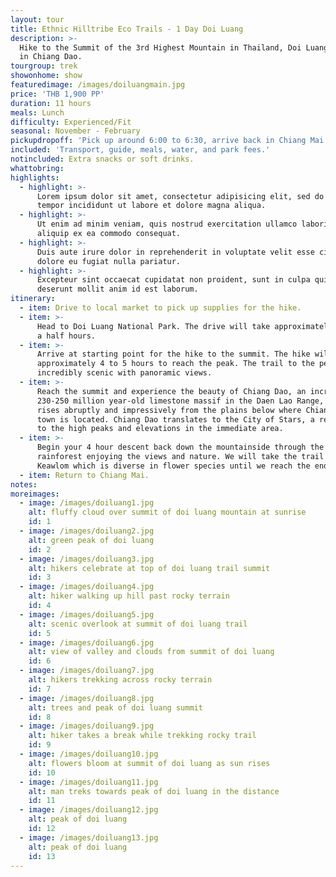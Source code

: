 ```yaml
---
layout: tour
title: Ethnic Hilltribe Eco Trails - 1 Day Doi Luang
description: >-
  Hike to the Summit of the 3rd Highest Mountain in Thailand, Doi Luang Mountain
  in Chiang Dao.
tourgroup: trek
showonhome: show
featuredimage: /images/doiluangmain.jpg
price: 'THB 1,900 PP'
duration: 11 hours
meals: Lunch
difficulty: Experienced/Fit
seasonal: November - February
pickupdropoff: 'Pick up around 6:00 to 6:30, arrive back in Chiang Mai around 20:00.'
included: 'Transport, guide, meals, water, and park fees.'
notincluded: Extra snacks or soft drinks.
whattobring:
highlights:
  - highlight: >-
      Lorem ipsum dolor sit amet, consectetur adipisicing elit, sed do eiusmod
      tempor incididunt ut labore et dolore magna aliqua.
  - highlight: >-
      Ut enim ad minim veniam, quis nostrud exercitation ullamco laboris nisi ut
      aliquip ex ea commodo consequat.
  - highlight: >-
      Duis aute irure dolor in reprehenderit in voluptate velit esse cillum
      dolore eu fugiat nulla pariatur.
  - highlight: >-
      Excepteur sint occaecat cupidatat non proident, sunt in culpa qui officia
      deserunt mollit anim id est laborum.
itinerary:
  - item: Drive to local market to pick up supplies for the hike.
  - item: >-
      Head to Doi Luang National Park. The drive will take approximately one and
      a half hours.
  - item: >-
      Arrive at starting point for the hike to the summit. The hike will take
      approximately 4 to 5 hours to reach the peak. The trail to the peak is
      incredibly scenic with panoramic views.
  - item: >-
      Reach the summit and experience the beauty of Chiang Dao, an incredible
      230-250 million year-old limestone massif in the Daen Lao Range, which
      rises abruptly and impressively from the plains below where Chiang Dao
      town is located. Chiang Dao translates to the City of Stars, a reference
      to the high peaks and elevations in the immediate area.
  - item: >-
      Begin your 4 hour descent back down the mountainside through the
      rainforest enjoying the views and nature. We will take the trail through
      Keawlom which is diverse in flower species until we reach the end point.
  - item: Return to Chiang Mai.
notes:
moreimages:
  - image: /images/doiluang1.jpg
    alt: fluffy cloud over summit of doi luang mountain at sunrise
    id: 1
  - image: /images/doiluang2.jpg
    alt: green peak of doi luang
    id: 2
  - image: /images/doiluang3.jpg
    alt: hikers celebrate at top of doi luang trail summit
    id: 3
  - image: /images/doiluang4.jpg
    alt: hiker walking up hill past rocky terrain
    id: 4
  - image: /images/doiluang5.jpg
    alt: scenic overlook at summit of doi luang trail
    id: 5
  - image: /images/doiluang6.jpg
    alt: view of valley and clouds from summit of doi luang
    id: 6
  - image: /images/doiluang7.jpg
    alt: hikers trekking across rocky terrain
    id: 7
  - image: /images/doiluang8.jpg
    alt: trees and peak of doi luang summit
    id: 8
  - image: /images/doiluang9.jpg
    alt: hiker takes a break while trekking rocky trail
    id: 9
  - image: /images/doiluang10.jpg
    alt: flowers bloom at summit of doi luang as sun rises
    id: 10
  - image: /images/doiluang11.jpg
    alt: man treks towards peak of doi luang in the distance
    id: 11
  - image: /images/doiluang12.jpg
    alt: peak of doi luang
    id: 12
  - image: /images/doiluang13.jpg
    alt: peak of doi luang
    id: 13
---
```


